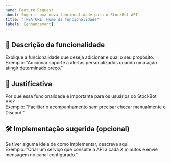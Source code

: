 ```yaml
---
name: Feature Request
about: Sugerir uma nova funcionalidade para o StockBot API
title: "[FEATURE] Nome da funcionalidade"
labels: [enhancement]
---
```


## 🚀 Descrição da funcionalidade

Explique a funcionalidade que deseja adicionar e qual o seu propósito.  
Exemplo: "Adicionar suporte a alertas personalizados quando uma ação atingir determinado preço."

## 🤔 Justificativa

Por que essa funcionalidade é importante para os usuários do StockBot API?  
Exemplo: "Facilitar o acompanhamento sem precisar checar manualmente o Discord."

## 🛠️ Implementação sugerida (opcional)

Se tiver alguma ideia de como implementar, descreva aqui.  
Exemplo: "Criar um serviço que consulte a API a cada X minutos e envie mensagem no canal configurado."
